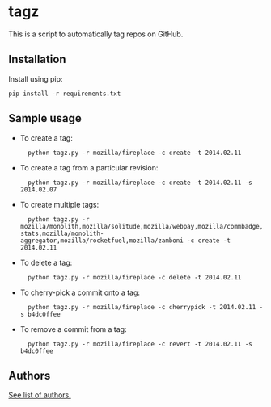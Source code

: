 # tagz

This is a script to automatically tag repos on GitHub.


## Installation

Install using pip:

    pip install -r requirements.txt


## Sample usage

* To create a tag:

        python tagz.py -r mozilla/fireplace -c create -t 2014.02.11

* To create a tag from a particular revision:

        python tagz.py -r mozilla/fireplace -c create -t 2014.02.11 -s 2014.02.07

* To create multiple tags:

        python tagz.py -r mozilla/monolith,mozilla/solitude,mozilla/webpay,mozilla/commbadge,mozilla/fireplace,mozilla/marketplace-stats,mozilla/monolith-aggregator,mozilla/rocketfuel,mozilla/zamboni -c create -t 2014.02.11

* To delete a tag:

        python tagz.py -r mozilla/fireplace -c delete -t 2014.02.11

* To cherry-pick a commit onto a tag:

        python tagz.py -r mozilla/fireplace -c cherrypick -t 2014.02.11 -s b4dc0ffee

* To remove a commit from a tag:

        python tagz.py -r mozilla/fireplace -c revert -t 2014.02.11 -s b4dc0ffee


## Authors

[See list of authors.](https://github.com/cvan/tagz/blob/master/AUTHORS.md)
